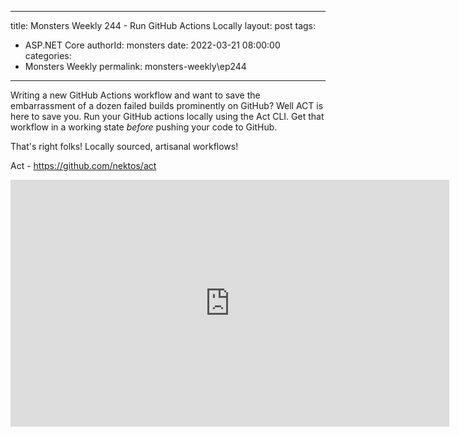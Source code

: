 
---
title: Monsters Weekly 244 -  Run GitHub Actions Locally
layout: post
tags: 
  - ASP.NET Core
authorId: monsters
date: 2022-03-21 08:00:00
categories:
  - Monsters Weekly
permalink: monsters-weekly\ep244
---

Writing a new GitHub Actions workflow and want to save the embarrassment of a dozen failed builds prominently on GitHub? Well ACT is here to save you. Run your GitHub actions locally using the Act CLI. Get that workflow in a working state _before_ pushing your code to GitHub.

That's right folks! Locally sourced, artisanal workflows!

Act - https://github.com/nektos/act

<iframe width="702" height="395" src="https://www.youtube.com/embed/8TBWRgU-JqI" frameborder="0" allow="accelerometer; autoplay; encrypted-media; gyroscope; picture-in-picture" allowfullscreen></iframe>

